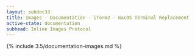 ```yaml
---
layout: subdoc33
title: Images - Documentation - iTerm2 - macOS Terminal Replacement
active-state: documentation
subhead: Inline Images Protocol
---
```

{% include 3.5/documentation-images.md %}

